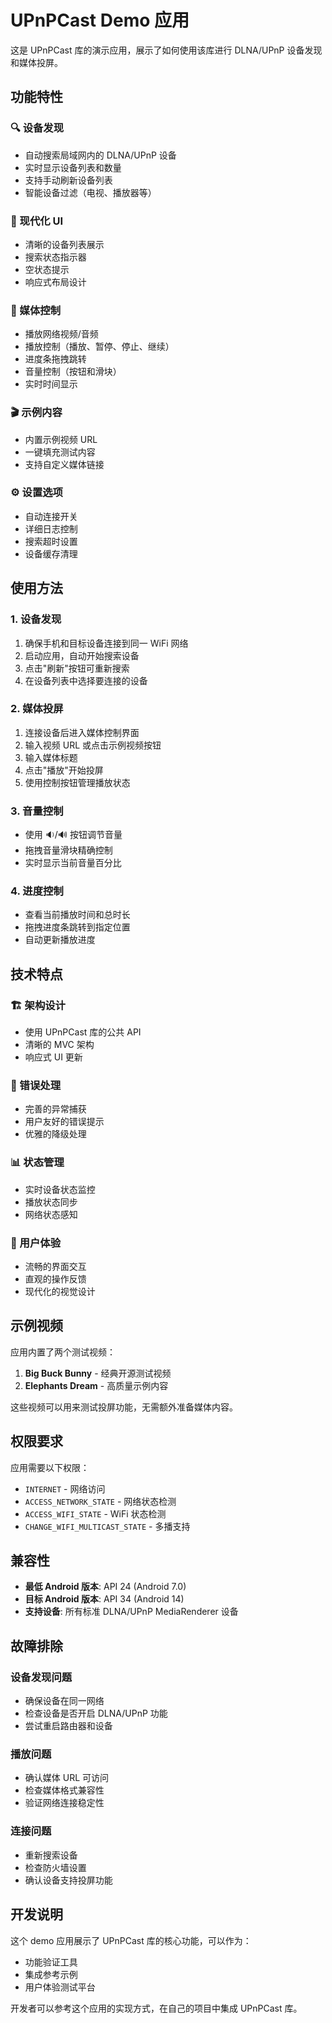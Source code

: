 # UPnPCast Demo 应用

这是 UPnPCast 库的演示应用，展示了如何使用该库进行 DLNA/UPnP 设备发现和媒体投屏。

## 功能特性

### 🔍 设备发现
- 自动搜索局域网内的 DLNA/UPnP 设备
- 实时显示设备列表和数量
- 支持手动刷新设备列表
- 智能设备过滤（电视、播放器等）

### 📱 现代化 UI
- 清晰的设备列表展示
- 搜索状态指示器
- 空状态提示
- 响应式布局设计

### 🎵 媒体控制
- 播放网络视频/音频
- 播放控制（播放、暂停、停止、继续）
- 进度条拖拽跳转
- 音量控制（按钮和滑块）
- 实时时间显示

### 🎬 示例内容
- 内置示例视频 URL
- 一键填充测试内容
- 支持自定义媒体链接

### ⚙️ 设置选项
- 自动连接开关
- 详细日志控制
- 搜索超时设置
- 设备缓存清理

## 使用方法

### 1. 设备发现
1. 确保手机和目标设备连接到同一 WiFi 网络
2. 启动应用，自动开始搜索设备
3. 点击"刷新"按钮可重新搜索
4. 在设备列表中选择要连接的设备

### 2. 媒体投屏
1. 连接设备后进入媒体控制界面
2. 输入视频 URL 或点击示例视频按钮
3. 输入媒体标题
4. 点击"播放"开始投屏
5. 使用控制按钮管理播放状态

### 3. 音量控制
- 使用 🔉/🔊 按钮调节音量
- 拖拽音量滑块精确控制
- 实时显示当前音量百分比

### 4. 进度控制
- 查看当前播放时间和总时长
- 拖拽进度条跳转到指定位置
- 自动更新播放进度

## 技术特点

### 🏗️ 架构设计
- 使用 UPnPCast 库的公共 API
- 清晰的 MVC 架构
- 响应式 UI 更新

### 🔧 错误处理
- 完善的异常捕获
- 用户友好的错误提示
- 优雅的降级处理

### 📊 状态管理
- 实时设备状态监控
- 播放状态同步
- 网络状态感知

### 🎯 用户体验
- 流畅的界面交互
- 直观的操作反馈
- 现代化的视觉设计

## 示例视频

应用内置了两个测试视频：

1. **Big Buck Bunny** - 经典开源测试视频
2. **Elephants Dream** - 高质量示例内容

这些视频可以用来测试投屏功能，无需额外准备媒体内容。

## 权限要求

应用需要以下权限：
- `INTERNET` - 网络访问
- `ACCESS_NETWORK_STATE` - 网络状态检测
- `ACCESS_WIFI_STATE` - WiFi 状态检测
- `CHANGE_WIFI_MULTICAST_STATE` - 多播支持

## 兼容性

- **最低 Android 版本**: API 24 (Android 7.0)
- **目标 Android 版本**: API 34 (Android 14)
- **支持设备**: 所有标准 DLNA/UPnP MediaRenderer 设备

## 故障排除

### 设备发现问题
- 确保设备在同一网络
- 检查设备是否开启 DLNA/UPnP 功能
- 尝试重启路由器和设备

### 播放问题
- 确认媒体 URL 可访问
- 检查媒体格式兼容性
- 验证网络连接稳定性

### 连接问题
- 重新搜索设备
- 检查防火墙设置
- 确认设备支持投屏功能

## 开发说明

这个 demo 应用展示了 UPnPCast 库的核心功能，可以作为：
- 功能验证工具
- 集成参考示例
- 用户体验测试平台

开发者可以参考这个应用的实现方式，在自己的项目中集成 UPnPCast 库。 